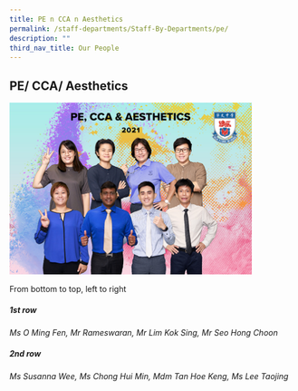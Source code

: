 ```yaml
---
title: PE n CCA n Aesthetics
permalink: /staff-departments/Staff-By-Departments/pe/
description: ""
third_nav_title: Our People
---
```


## PE/ CCA/ Aesthetics

<img src="/images/PE,-CCA-_-Aesthetics.jpg" style="width:85%">

From bottom to top, left to right  
  
##### 1st row

_Ms O Ming Fen, Mr Rameswaran, Mr Lim Kok Sing, Mr Seo Hong Choon_  

##### 2nd row

_Ms Susanna Wee, Ms Chong Hui Min, Mdm Tan Hoe Keng, Ms Lee Taojing_
